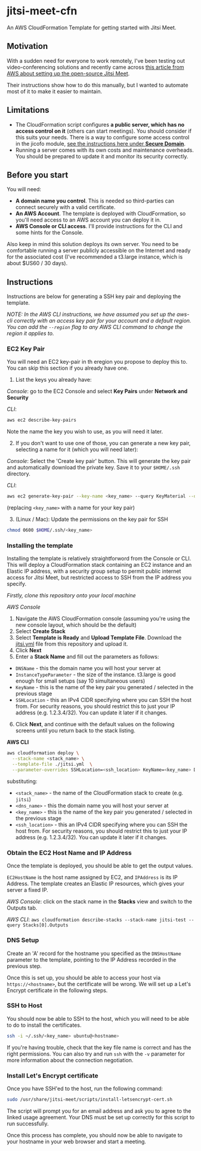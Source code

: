 # jitsi-meet-cfn

An AWS CloudFormation Template for getting started with Jitsi Meet.

## Motivation

With a sudden need for everyone to work remotely, I've been testing out video-conferencing solutions
and recently came across [this article from AWS about setting up the open-source Jitsi Meet](https://aws.amazon.com/blogs/opensource/getting-started-with-jitsi-an-open-source-web-conferencing-solution/).

Their instructions show how to do this manually, but I wanted to automate most of it to make it easier to maintain.

## Limitations

* The CloudFormation script configures **a public server, which has no access control on it** (others can start
  meetings). You should consider if this suits your needs. There is a way to configure some access control
  in the jicofo module, [see the instructions here under **Secure Domain**](https://github.com/jitsi/jicofo#secure-domain).
* Running a server comes with its own costs and maintenance overheads. You should be prepared to update it
  and monitor its security correctly.

## Before you start

You will need:

* **A domain name you control**. This is needed so third-parties can connect securely with a valid certificate.
* **An AWS Account**. The template is deployed with CloudFormation, so you'll need access to an AWS account you can deploy it in.
* **AWS Console or CLI access**. I'll provide instructions for the CLI and some hints for the Console.

Also keep in mind this solution deploys its own server. You need to be comfortable running a server publicly
accessible on the Internet and ready for the associated cost (I've recommended a t3.large instance, which is
about $US60 / 30 days).

## Instructions

Instructions are below for generating a SSH key pair and deploying the template.

*NOTE: In the AWS CLI instructions, we have assumed you set up the aws-cli correctly with an access key pair for
your account and a default region. You can add the `--region` flag to any AWS CLI command to change the region
it applies to.*

### EC2 Key Pair

You will need an EC2 key-pair in th eregion you propose to deploy this to. You can skip this section if you
already have one.

1. List the keys you already have:

  *Console*: go to the EC2 Console and select **Key Pairs** under **Network and Security** 

  *CLI*:

  ```bash
  aws ec2 describe-key-pairs
  ```

  Note the name the key you wish to use, as you will need it later.

2. If you don't want to use one of those, you can generate a new key pair, selecting a name
for it (which you will need later):

  *Console*: Select the 'Create key pair' button. This will generate the key pair and automatically download
  the private key. Save it to your `$HOME/.ssh` directory.

  *CLI*:
  ```bash
  aws ec2 generate-key-pair --key-name <key_name> --query KeyMaterial --output text > $HOME/.ssh/<key_name>
  ```

  (replacing `<key_name>` with a name for your key pair)

3. (Linux / Mac): Update the permissions on the key pair for SSH

  ```bash
  chmod 0600 $HOME/.ssh/<key_name>
  ```

### Installing the template

Installing the template is relatively straightforword from the Console or CLI. This will deploy a CloudFormation stack
containing an EC2 instance and an Elastic IP address, with a security group setup to permit public internet access for
Jitsi Meet, but restricted access to SSH from the IP address you specify.

*Firstly, clone this repository onto your local machine*

*AWS Console*

1. Navigate the AWS CloudFormation console (assuming you're using the new console layout, which should be the default)
2. Select **Create Stack**
3. Select **Template is Ready** and **Upload Template File**. Download the [jitsi.yml](jitsi.yml) file from this repository
  and upload it.
4. Click **Next**
5. Enter a **Stack Name** and fill out the parameters as follows:
  * `DNSName` - this the domain name you will host your server at
  * `InstanceTypeParameter` - the size of the instance. t3.large is good enough for small setups (say 10 simultaneous users)
  * `KeyName` - this is the name of the key pair you generated / selected in the previous stage
  * `SSHLocation` - this an IPv4 CIDR specifying where you can SSH the host from. For security reasons, 
    you should restrict this to just your IP address (e.g. 1.2.3.4/32). You can update it later if it changes.
6. Click **Next**, and continue with the default values on the following screens until you return back to the stack listing.

**AWS CLI**

```bash
aws cloudformation deploy \
  --stack-name <stack_name> \
  --template-file ./jitsi.yml  \
  --parameter-overrides SSHLocation=<ssh_location> KeyName=<key_name> DNSName=<dns_name> InstanceTypeParameter=t3.large
```

substituting:
  * `<stack_name>` - the name of the CloudFormation stack to create (e.g. `jitsi`)
  * `<dns_name>` - this the domain name you will host your server at
  * `<key_name>` - this is the name of the key pair you generated / selected in the previous stage
  * `<ssh_location>` - this an IPv4 CIDR specifying where you can SSH the host from. For security reasons, 
    you should restrict this to just your IP address (e.g. 1.2.3.4/32). You can update it later if it changes.

### Obtain the EC2 Host Name and IP Address

Once the template is deployed, you should be able to get the output values.

`EC2HostName` is the host name assigned by EC2, and `IPAddress` is its IP Address. The template creates
an Elastic IP resources, which gives your server a fixed IP.

*AWS Console*: click on the stack name in the **Stacks** view and switch to the Outputs tab. 

*AWS CLI*: `aws cloudformation describe-stacks --stack-name jitsi-test --query Stacks[0].Outputs`

### DNS Setup

Create an 'A' record for the hostname you specified as the `DNSHostName` parameter to the template, pointing
to the IP Address recorded in the previous step.

Once this is set up, you should be able to access your host via `https://<hostname>`, but the certificate will
be wrong. We will set up a Let's Encrypt certificate in the following steps.

### SSH to Host

You should now be able to SSH to the host, which you will need to be able to do to install the certificates.

```bash
ssh -i ~/.ssh/<key_name> ubuntu@<hostname>
```

If you're having trouble, check that the key file name is correct and has the right permissions. You can also try and run `ssh` with the
`-v` parameter for more information about the connection negotiation.

### Install Let's Encrypt certificate

Once you have SSH'ed to the host, run the following command:

```bash
sudo /usr/share/jitsi-meet/scripts/install-letsencrypt-cert.sh
```

The script will prompt you for an email address and ask you to agree to the linked usage agreement. Your
DNS must be set up correctly for this script to run successfully.

Once this process has complete, you should now be able to navigate to your hostname in your
web browser and start a meeting.

